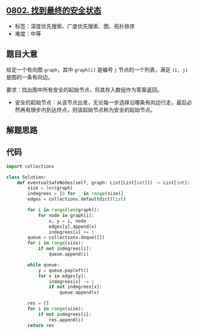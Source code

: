 ## [0802. 找到最终的安全状态](https://leetcode-cn.com/problems/find-eventual-safe-states/)

- 标签：深度优先搜索、广度优先搜索、图、拓扑排序
- 难度：中等

## 题目大意

给定一个有向图 `graph`，其中 `graph[i]` 是编号 `j` 节点的一个列表，满足 `(i, j)` 是图的一条有向边。

要求：找出图中所有安全的起始节点，将其存入数组作为答案返回。

- 安全的起始节点：从该节点出发，无论每一步选择沿哪条有向边行走，最后必然再有限步内到达终点，则该起始节点称为安全的起始节点。

## 解题思路



## 代码

```Python
import collections

class Solution:
    def eventualSafeNodes(self, graph: List[List[int]]) -> List[int]:
        size = len(graph)
        indegrees = [0 for _ in range(size)]
        edges = collections.defaultdict(list)

        for i in range(len(graph)):
            for node in graph[i]:
                x, y = i, node
                edges[y].append(x)
                indegrees[x] += 1
        queue = collections.deque([])
        for i in range(size):
            if not indegrees[i]:
                queue.append(i)

        while queue:
            y = queue.popleft()
            for x in edges[y]:
                indegrees[x] -= 1
                if not indegrees[x]:
                    queue.append(x)

        res = []
        for i in range(size):
            if not indegrees[i]:
                res.append(i)
        return res
```

